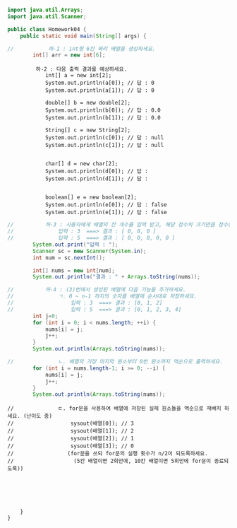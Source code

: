```java

import java.util.Arrays;
import java.util.Scanner;

public class Homework04 {
	public static void main(String[] args) {

//			 하-1 : int형 6칸 짜리 배열을 생성하세요.
		int[] arr = new int[6];
```

			 하-2 : 다음 출력 결과를 예상하세요.
				int[] a = new int[2]; 
				System.out.println(a[0]); // 답 : 0
				System.out.println(a[1]); // 답 : 0 
			
				double[] b = new double[2];
				System.out.println(b[0]); // 답 : 0.0 
				System.out.println(b[1]); // 답 : 0.0 
			
				String[] c = new String[2];
				System.out.println(c[0]); // 답 : null 
				System.out.println(c[1]); // 답 : null
			
			
				char[] d = new char[2];
				System.out.println(d[0]); // 답 :  
				System.out.println(d[1]); // 답 :  
			
			
				boolean[] e = new boolean[2];
				System.out.println(e[0]); // 답 : false
				System.out.println(e[1]); // 답 : false

```java
//			하-3 : 사용자에게 배열의 칸 개수를 입력 받고, 해당 정수의 크기만큼 정수형 배열을 생성하세요.
//				입력 : 3  ===> 결과 : [ 0, 0, 0 ] 
//				입력 : 5  ===> 결과 : [ 0, 0, 0, 0, 0 ] 
		System.out.print("입력 : ");
		Scanner sc = new Scanner(System.in);
		int num = sc.nextInt();

		int[] nums = new int[num];
		System.out.println("결과 : " + Arrays.toString(nums));
```
```java
//			하-4 : (3)번에서 생성된 배열에 다음 기능을 추가하세요.
//				ㄱ. 0 ~ n-1 까지의 숫자를 배열에 순서대로 저장하세요.
//					입력 : 3  ===> 결과 : [0, 1, 2]
//					입력 : 5  ===> 결과 : [0, 1, 2, 3, 4]
		int j=0;
		for (int i = 0; i < nums.length; ++i) {
			nums[i] = j;
			j++;
		}
		System.out.println(Arrays.toString(nums));
```
```java
//				ㄴ. 배열의 가장 마지막 원소부터 0번 원소까지 역순으로 출력하세요.
		for (int i = nums.length-1; i >= 0; --i) {
			nums[i] = j;
			j++;
		}
		System.out.println(Arrays.toString(nums));
```
```
//				ㄷ. for문을 사용하여 배열에 저장된 실제 원소들을 역순으로 재배치 하세요. (난이도 중)
//				    sysout(배열[0]); // 3
//				    sysout(배열[1]); // 2
//				    sysout(배열[2]); // 1
//				    sysout(배열[3]); // 0
//				   (for문을 쓰되 for문의 실행 횟수가 n/2이 되도록하세요. 
//			         (5칸 배열이면 2회만에, 10칸 배열이면 5회만에 for문이 종료되도록)) 
		
		
		
		
		
		
	}
}
```
